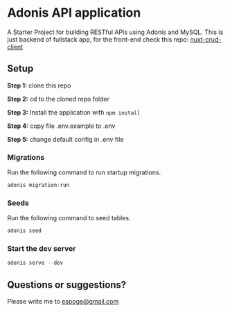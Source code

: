 # Adonis API application
A Starter Project for building RESTful APIs using Adonis and MySQL. This is just backend of fullstack app, for the front-end check this repo: [nuxt-crud-client](https://github.com/espoge/nuxt-crud-client)


## Setup

**Step 1:** clone this repo

**Step 2:** cd to the cloned repo folder

**Step 3:** Install the application with `npm install`

**Step 4:** copy file .env.example to .env

**Step 5:** change default config in .env file

### Migrations

Run the following command to run startup migrations.

```js
adonis migration:run
```
### Seeds

Run the following command to seed tables.

```js
adonis seed
```

### Start the dev server

```js
adonis serve --dev
```

## Questions or suggestions?
Please write me to [espoge@gmail.com](espoge@gmail.com)

